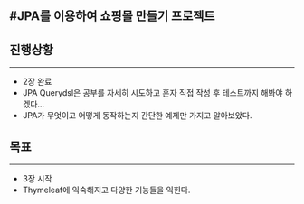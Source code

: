 #JPA를 이용하여 쇼핑몰 만들기 프로젝트
---
## 진행상황
----
- 2장 완료
- JPA Querydsl은 공부를 자세히 시도하고 혼자 직접 작성 후 테스트까지 해봐야 하겠다...
- JPA가 무엇이고 어떻게 동작하는지 간단한 예제만 가지고 알아보았다.

## 목표
----
- 3장 시작
- Thymeleaf에 익숙해지고 다양한 기능들을 익힌다.
